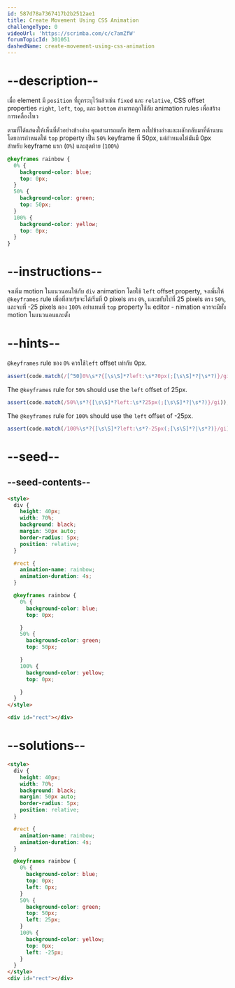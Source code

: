 ```yaml
---
id: 587d78a7367417b2b2512ae1
title: Create Movement Using CSS Animation
challengeType: 0
videoUrl: 'https://scrimba.com/c/c7amZfW'
forumTopicId: 301051
dashedName: create-movement-using-css-animation
---
```


# --description--

เมื่อ element มี `position` ที่ถูกระบุไว้แล้วเช่น `fixed` และ `relative`, CSS offset properties `right`, `left`, `top`, และ `bottom` สามารถถูกใช้กับ animation rules เพื่อสร้างการเคลื่องไหว

ตามที่ได้แสดงให้เห็นที่ตัวอย่างข้างล่าง คุุณสามารถผลัก item ลงไปข้างล่างและผลักกลับมาที่ด้านบนโดยการกำหนดให้ `top` property เป็น `50%` keyframe ที่ 50px, แต่กำหนดให้มันมี 0px สำหรับ keyframe แรก (`0%`) และสุดท้าย (`100%`) 

```css
@keyframes rainbow {
  0% {
    background-color: blue;
    top: 0px;
  }
  50% {
    background-color: green;
    top: 50px;
  }
  100% {
    background-color: yellow;
    top: 0px;
  }
}
```

# --instructions--

จงเพิ่ม motion ในแนวนอนให้กับ `div` animation
โดยใช้ `left` offset property, จงเพิ่มให้ `@keyframes` rule เพื่อที่สายรุ้ยจะได้เริ่มที่ 0 pixels ตรง `0%`, และขยับไปที่ 25 pixels ตรง `50%`, และจบที่ -25 pixels ตอง `100%`
อย่าแทนที่ `top` property ใน editor - nimation ควรจะมีทั้ง motion ในแนวนอนและตั้ง

# --hints--

`@keyframes` rule ของ `0%` ควรใช้`left` offset เท่ากับ 0px.

```js
assert(code.match(/[^50]0%\s*?{[\s\S]*?left:\s*?0px(;[\s\S]*?|\s*?)}/gi));
```

The `@keyframes` rule for `50%` should use the `left` offset of 25px.

```js
assert(code.match(/50%\s*?{[\s\S]*?left:\s*?25px(;[\s\S]*?|\s*?)}/gi));
```

The `@keyframes` rule for `100%` should use the `left` offset of -25px.

```js
assert(code.match(/100%\s*?{[\s\S]*?left:\s*?-25px(;[\s\S]*?|\s*?)}/gi));
```

# --seed--

## --seed-contents--

```html
<style>
  div {
    height: 40px;
    width: 70%;
    background: black;
    margin: 50px auto;
    border-radius: 5px;
    position: relative;
  }

  #rect {
    animation-name: rainbow;
    animation-duration: 4s;
  }

  @keyframes rainbow {
    0% {
      background-color: blue;
      top: 0px;

    }
    50% {
      background-color: green;
      top: 50px;

    }
    100% {
      background-color: yellow;
      top: 0px;

    }
  }
</style>

<div id="rect"></div>
```

# --solutions--

```html
<style>
  div {
    height: 40px;
    width: 70%;
    background: black;
    margin: 50px auto;
    border-radius: 5px;
    position: relative;
  }

  #rect {
    animation-name: rainbow;
    animation-duration: 4s;
  }

  @keyframes rainbow {
    0% {
      background-color: blue;
      top: 0px;
      left: 0px;
    }
    50% {
      background-color: green;
      top: 50px;
      left: 25px;
    }
    100% {
      background-color: yellow;
      top: 0px;
      left: -25px;
    }
  }
</style>
<div id="rect"></div>
```
